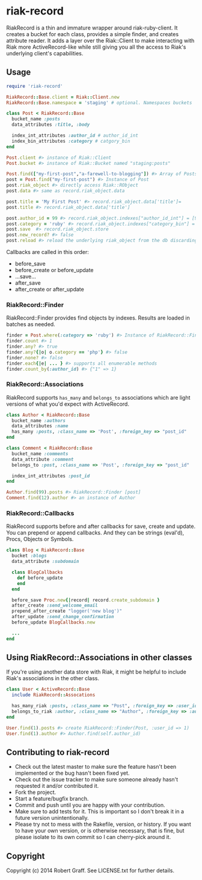 # riak-record

RiakRecord is a thin and immature wrapper around riak-ruby-client. It creates a bucket for
each class, provides a simple finder, and creates attribute reader.  It adds a layer over
the Riak::Client to make interacting with Riak more ActiveRecord-like while
still giving you all the access to Riak's underlying client's capabilities.

## Usage

```ruby
require 'riak-record'

RiakRecord::Base.client = Riak::Client.new
RiakRecord::Base.namespace = 'staging' # optional. Namespaces buckets

class Post < RiakRecord::Base
  bucket_name :posts
  data_attributes :title, :body

  index_int_attributes :author_id # author_id_int
  index_bin_attributes :category # catgory_bin
end

Post.client #> instance of Riak::Client
Post.bucket #> instance of Riak::Bucket named "staging:posts"

Post.find(["my-first-post","a-farewell-to-blogging"]) #> Array of Posts returned
post = Post.find("my-first-post") #> Instance of Post
post.riak_object #> directly access Riak::RObject
post.data #> same as record.riak_object.data

post.title = 'My First Post' #> record.riak_object.data['title']=
post.title #> record.riak_object.data['title']

post.author_id = 99 #> record.riak_object.indexes["author_id_int"] = [99]
post.category = 'ruby' #> record.riak_object.indexes["category_bin"] = ["ruby"]
post.save  #> record.riak_object.store
post.new_record? #> false
post.reload #> reload the underlying riak_object from the db discarding changes

```

Callbacks are called in this order:
* before_save
* before_create or before_update
* ...save...
* after_save
* after_create or after_update


### RiakRecord::Finder

RiakRecord::Finder provides find objects by indexes. Results are loaded in batches as needed.

```ruby
finder = Post.where(:category => 'ruby') #> Instance of RiakRecord::Finder
finder.count #> 1
finder.any? #> true
finder.any?{|o| o.category == 'php'} #> false
finder.none? #> false
finder.each{|e| ... } #> supports all enumerable methods
finder.count_by(:author_id) #> {"1" => 1}
```

### RiakRecord::Associations

RiakRecord supports `has_many` and `belongs_to` associations which are light versions of what you'd expect with ActiveRecord.

```ruby
class Author < RiakRecord::Base
  bucket_name :authors
  data_attributes :name
  has_many :posts, :class_name => 'Post', :foreign_key => "post_id"
end

class Comment < RiakRecord::Base
  bucket_name :comments
  data_attribute :comment
  belongs_to :post, :class_name => 'Post', :foreign_key => "post_id"

  index_int_attributes :post_id
end

Author.find(99).posts #> RiakRecord::Finder [post]
Comment.find(12).author #> an instance of Author
```

### RiakRecord::Callbacks

RiakRecord supports before and after callbacks for save, create and update. You can prepend or append callbacks. And they can be strings (eval'd), Procs, Objects or Symbols.

```ruby
class Blog < RiakRecord::Base
  bucket :blogs
  data_attribute :subdomain

  class BlogCallbacks
    def before_update
    end
  end

  before_save Proc.new{|record| record.create_subdomain }
  after_create :send_welcome_email
  prepend_after_create "logger('new blog')"
  after_update :send_change_confirmation
  before_update BlogCallbacks.new

  ...
end

```

## Using RiakRecord::Associations in other classes

If you're using another data store with Riak, it might be helpful to include Riak's associations in the other class.

```ruby
class User < ActiveRecord::Base
  include RiakRecord::Assocations

  has_many_riak :posts, :class_name => "Post", :foreign_key => :user_id
  belongs_to_riak :author, :class_name => "Author", :foreign_key => :author_id
end

User.find(1).posts #> create RiakRecord::Finder(Post, :user_id => 1)
User.find(1).author #> Author.find(self.author_id)
```

## Contributing to riak-record

* Check out the latest master to make sure the feature hasn't been implemented or the bug hasn't been fixed yet.
* Check out the issue tracker to make sure someone already hasn't requested it and/or contributed it.
* Fork the project.
* Start a feature/bugfix branch.
* Commit and push until you are happy with your contribution.
* Make sure to add tests for it. This is important so I don't break it in a future version unintentionally.
* Please try not to mess with the Rakefile, version, or history. If you want to have your own version, or is otherwise necessary, that is fine, but please isolate to its own commit so I can cherry-pick around it.

## Copyright

Copyright (c) 2014 Robert Graff. See LICENSE.txt for
further details.
